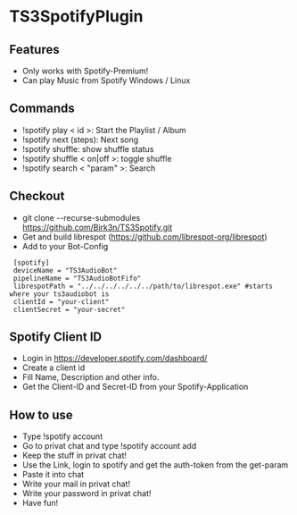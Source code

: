 # TS3SpotifyPlugin

## Features
* Only works with Spotify-Premium!
* Can play Music from Spotify Windows / Linux

## Commands ##
* !spotify play < id >: Start the Playlist / Album
* !spotify next (steps): Next song
* !spotify shuffle: show shuffle status
* !spotify shuffle < on|off >: toggle shuffle
* !spotify search < "param" >: Search 


## Checkout
* git clone --recurse-submodules https://github.com/Birk3n/TS3Spotify.git
* Get and build librespot (https://github.com/librespot-org/librespot)
* Add to your Bot-Config 
```
 [spotify]
 deviceName = "TS3AudioBot"
 pipelineName = "TS3AudioBotFifo"
 librespotPath = "../../../../../../path/to/librespot.exe" #starts where your ts3audiobot is
 clientId = "your-client"
 clientSecret = "your-secret"
```

## Spotify Client ID ##
* Login in https://developer.spotify.com/dashboard/
* Create a client id
* Fill Name, Description and other info. 
* Get the Client-ID and Secret-ID from your Spotify-Application

## How to use ##
* Type !spotify account
* Go to privat chat and type !spotify account add
* Keep the stuff in privat chat!
* Use the Link, login to spotify and get the auth-token from the get-param
* Paste it into chat
* Write your mail in privat chat!
* Write your password in privat chat!
* Have fun!
